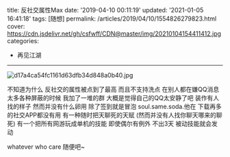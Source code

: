 title: 反社交属性Max
date: '2019-04-10 00:11:19'
updated: '2021-01-05 16:41:18'
tags: [随想]
permalink: /articles/2019/04/10/1554826279823.html
cover: https://cdn.jsdelivr.net/gh/csfwff/CDN@master/img/20210104154411412.jpg
categories: 
- 再见江湖
---
![d17a4ca54fc1161d63dfb34d848a0b40.jpg](https://cdn.jsdelivr.net/gh/csfwff/CDN@master/img/20210104154411412.jpg)

不知道为什么
反社交的属性被点到了最高
而且不支持洗点
在别人都在嫌QQ消息太多各种屏蔽的时候
我加了一堆的群
大概是觉得自己的QQ太安静了吧
装作有人找的样子
然而并没有什么卵用
除了签到就是冒泡
soul.same.soda.他在
下载再多的社交APP都没有用
有一种随时把天聊死的天赋
(然而并没有人找你聊天哪来的聊死)
有一个把所有网游玩成单机的技能
即使偶尔有例外
不出3天
被动技能就会发动

whatever
who care
随便吧~

